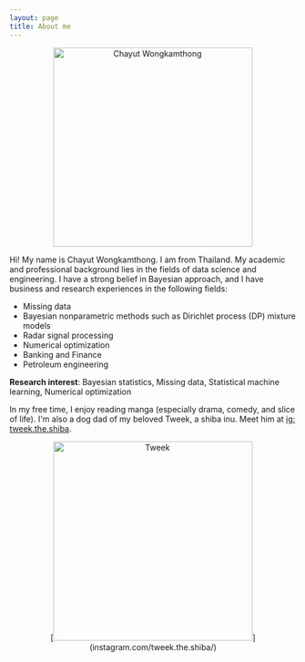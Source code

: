 ```yaml
---
layout: page
title: About me
---
```

<p align="center">
  <img src="{{ 'assets/img/chayutwo_fig_MIDS.jpg' | relative_url }}" width="350" title="Chayut Wongkamthong"/>
</p>

Hi! My name is Chayut Wongkamthong. I am from Thailand. My academic and professional background lies in the fields of data science and engineering. I have a strong belief in Bayesian approach, and I have business and research experiences in the following fields:

- Missing data
- Bayesian nonparametric methods such as Dirichlet process (DP) mixture models
- Radar signal processing
- Numerical optimization
- Banking and Finance
- Petroleum engineering

**Research interest**: Bayesian statistics, Missing data, Statistical machine learning, Numerical optimization

In my free time, I enjoy reading manga (especially drama, comedy, and slice of life). I'm also a dog dad of my beloved Tweek, a shiba inu.
Meet him at [ig: tweek.the.shiba](instagram.com/tweek.the.shiba/).

<p align="center">
  [<img src="{{ 'assets/img/tweek.jpg' | relative_url }}" width="350" title="Tweek"/>](instagram.com/tweek.the.shiba/)
</p>
